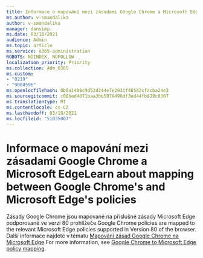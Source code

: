 ```yaml
---
title: Informace o mapování mezi zásadami Google Chrome a Microsoft Edge
ms.author: v-smandalika
author: v-smandalika
manager: dansimp
ms.date: 03/18/2021
audience: Admin
ms.topic: article
ms.service: o365-administration
ROBOTS: NOINDEX, NOFOLLOW
localization_priority: Priority
ms.collection: Adm_O365
ms.custom:
- "8219"
- "9004596"
ms.openlocfilehash: 0b8a1408c9d52d244e7e2931f46582cfacba24e3
ms.sourcegitcommit: c08bed4071baa3bb5879496df3ed44fb828c8367
ms.translationtype: MT
ms.contentlocale: cs-CZ
ms.lasthandoff: 03/19/2021
ms.locfileid: "51035007"
---
```

# <a name="learn-about-mapping-between-google-chromes-and-microsoft-edges-policies"></a><span data-ttu-id="747e8-102">Informace o mapování mezi zásadami Google Chrome a Microsoft Edge</span><span class="sxs-lookup"><span data-stu-id="747e8-102">Learn about mapping between Google Chrome's and Microsoft Edge's policies</span></span>

<span data-ttu-id="747e8-103">Zásady Google Chrome jsou mapované na příslušné zásady Microsoft Edge podporované ve verzi 80 prohlížeče.</span><span class="sxs-lookup"><span data-stu-id="747e8-103">Google Chrome policies are mapped to the relevant Microsoft Edge policies supported in Version 80 of the browser.</span></span> <span data-ttu-id="747e8-104">Další informace najdete v tématu [Mapování zásad Google Chrome na Microsoft Edge](https://docs.microsoft.com/deployedge/microsoft-edge-policy-map-chrome-to-newedge).</span><span class="sxs-lookup"><span data-stu-id="747e8-104">For more information, see [Google Chrome to Microsoft Edge policy mapping](https://docs.microsoft.com/deployedge/microsoft-edge-policy-map-chrome-to-newedge).</span></span>

